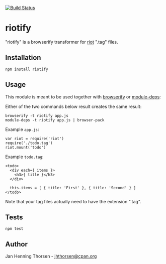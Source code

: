 [![Build
Status](https://travis-ci.org/jhthorsen/riotify.svg)](https://travis-ci.org/jhthorsen/riotify)

# riotify

"riotify" is a browserify transformer for [riot](https://muut.com/riotjs) ".tag" files.

## Installation

    npm install riotify

## Usage

This module is meant to be used together with
[browserify](http://browserify.org) or
[module-deps](https://github.com/substack/module-deps):

Either of the two commands below result creates the same result:

    browserify -t riotify app.js
    module-deps -t riotify app.js | browser-pack

Example `app.js`:

    var riot = require('riot')
    require('./todo.tag')
    riot.mount('todo')

Example `todo.tag`:

    <todo>
      <div each={ items }>
        <h3>{ title }</h3>
      </div>

      this.items = [ { title: 'First' }, { title: 'Second' } ]
    </todo>

Note that your tag files actually need to have the extension ".tag".

## Tests

    npm test

## Author

Jan Henning Thorsen - jhthorsen@cpan.org
